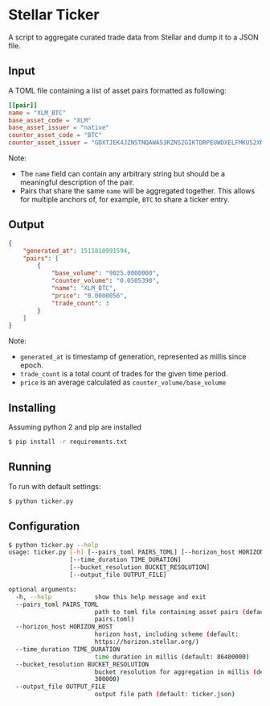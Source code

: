 # Stellar Ticker #

A script to aggregate curated trade data from Stellar and dump it to a JSON file. 

## Input ##

A TOML file containing a list of asset pairs formatted as following: 

```toml
[[pair]]
name = "XLM_BTC"
base_asset_code = "XLM"
base_asset_issuer = "native"
counter_asset_code = "BTC"
counter_asset_issuer = "GDXTJEK4JZNSTNQAWA53RZNS2GIKTDRPEUWDXELFMKU52XNECNVDVXDI"
```

Note: 
- The `name` field can contain any arbitrary string but should be a meaningful description of the pair. 
- Pairs that share the same `name` will be aggregated together. This allows for multiple anchors of, for example, 
`BTC` to share a ticker entry.

## Output ##
```json
{
    "generated_at": 1511810991594, 
    "pairs": [
        {
            "base_volume": "9025.0000000", 
            "counter_volume": "0.0505390", 
            "name": "XLM_BTC", 
            "price": "0.0000056", 
            "trade_count": 3
        }
    ]
}
```

Note: 
- `generated_at` is timestamp of generation, represented as millis since epoch.
- `trade_count` is a total count of trades for the given time period.
- `price` is an average calculated as `counter_volume/base_volume`
  
## Installing ##
Assuming python 2 and pip are installed  

```bash
$ pip install -r requirements.txt
```
  
## Running ## 

To run with default settings: 
```bash
$ python ticker.py
```

## Configuration
```bash
$ python ticker.py --help
usage: ticker.py [-h] [--pairs_toml PAIRS_TOML] [--horizon_host HORIZON_HOST]
                 [--time_duration TIME_DURATION]
                 [--bucket_resolution BUCKET_RESOLUTION]
                 [--output_file OUTPUT_FILE]

optional arguments:
  -h, --help            show this help message and exit
  --pairs_toml PAIRS_TOML
                        path to toml file containing asset pairs (default:
                        pairs.toml)
  --horizon_host HORIZON_HOST
                        horizon host, including scheme (default:
                        https://horizon.stellar.org/)
  --time_duration TIME_DURATION
                        time duration in millis (default: 86400000)
  --bucket_resolution BUCKET_RESOLUTION
                        bucket resolution for aggregation in millis (default:
                        300000)
  --output_file OUTPUT_FILE
                        output file path (default: ticker.json)


```